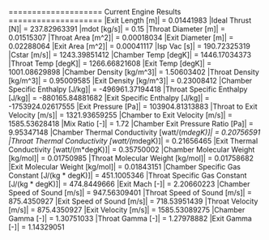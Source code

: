 ==================== Current Engine Results ====================
|Exit Length [m]| = 0.01441983
|Ideal Thrust [N]| = 237.82963391
|mdot [kg/s]| = 0.15
|Throat Diameter [m]| = 0.01515307
|Throat Area [m^2]| = 0.00018034
|Exit Diameter [m]| = 0.02288064
|Exit Area [m^2]| = 0.00041117
|Isp Vac [s]| = 190.72325319
|Cstar [m/s]| = 1243.39851412
|Chamber Temp [degK]| = 1446.17034373
|Throat Temp [degK]| = 1266.66821608
|Exit Temp [degK]| = 1001.08629898
|Chamber Density [kg/m^3]| = 1.50603402
|Throat Density [kg/m^3]| = 0.95009585
|Exit Density [kg/m^3]| = 0.23008412
|Chamber Specific Enthalpy [J/kg]| = -496961.37194418
|Throat Specific Enthalpy [J/kg]| = -880165.84881682
|Exit Specific Enthalpy [J/kg]| = -1753924.02617555
|Exit Pressure [Pa]| = 103904.81313883
|Throat to Exit Velocity [m/s]| = 1321.93659255
|Chamber to Exit Velocity [m/s]| = 1585.53628418
|Mix Ratio [-]| = 1.72
|Chamber Exit Pressure Ratio [Pa]| = 9.95347148
|Chamber Thermal Conductivity [watt/(m*degK)]| = 0.20756591
|Throat Thermal Conductivity [watt/(m*degK)]| = 0.21656465
|Exit Thermal Conductivity [watt/(m*degK)]| = 0.35750002
|Chamber Molecular Weight [kg/mol]| = 0.01750985
|Throat Molecular Weight [kg/mol]| = 0.01758682
|Exit Molecular Weight [kg/mol]| = 0.01843151
|Chamber Specific Gas Constant [J/(kg * degK)]| = 451.1005346
|Throat Specific Gas Constant [J/(kg * degK)]| = 474.8449666
|Exit Mach [-]| = 2.20660223
|Chamber Speed of Sound [m/s]| = 947.56309401
|Throat Speed of Sound [m/s]| = 875.4350927
|Exit Speed of Sound [m/s]| = 718.53951439
|Throat Velocity [m/s]| = 875.4350927
|Exit Velocity [m/s]| = 1585.53089275
|Chamber Gamma [-]| = 1.30751033
|Throat Gamma [-]| = 1.27978882
|Exit Gamma [-]| = 1.14329051
